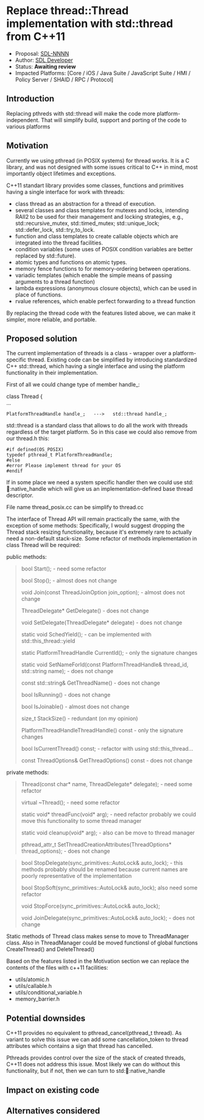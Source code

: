 # Replace thread::Thread implementation with std::thread from C++11

* Proposal: [SDL-NNNN](NNNN-filename.md)
* Author: [SDL Developer](https://github.com/smartdevicelink)
* Status: **Awaiting review**
* Impacted Platforms: [Core / iOS / Java Suite / JavaScript Suite / HMI / Policy Server / SHAID / RPC / Protocol]

## Introduction

Replacing pthreds with std::thread will make the code more platform-independent. That will simplify build, support and porting of the code to various platforms


## Motivation

Currently we using pthread (in POSIX systems) for thread works. It is a C library, and was not designed with some issues critical to C++ in mind, most importantly object lifetimes and exceptions.

C++11 standart library provides some classes, functions and primitives having a single interface for work with threads:

 - class thread as an abstraction for a thread of execution.
 - several classes and class templates for mutexes and locks, intending RAII2 to be used for their management and locking strategies, e.g., std::recursive_mutex, std::timed_mutex; std::unique_lock; std::defer_lock, std::try_to_lock.
 - function and class templates to create callable objects which are integrated into the thread facilities.
 - сondition variables (some uses of POSIX condition variables are better replaced by std::future).
 - atomic types and functions on atomic types.
 - memory fence functions to for memory-ordering between operations.
 - variadic templates (which enable the simple means of passing arguments to a thread function)
 - lambda expressions (anonymous closure objects), which can be used in place of functions.
 - rvalue references, which enable perfect forwarding to a thread function

By replacing the thread code with the features listed above, we can make it simpler, more reliable, and portable.


## Proposed solution

The current implementation of threads is a class - wrapper over a platform-specific thread.
Existing code can be simplified by introducing standardized С++ std::thread, which having a single interface and using the platform functionality in their implementation.

First of all we could change type of member handle_:


class Thread {                                   
...

	PlatformThreadHandle handle_;   --->   std::thread handle_;


std::thread is a standard class that allows to do all the work with threads regardless of the target platform.
So in this case we could also remove from our thread.h this:

	#if defined(OS_POSIX)
	typedef pthread_t PlatformThreadHandle;
	#else
	#error Please implement thread for your OS
	#endif

If in some place we need a system specific handler then we could use std::thread::native_handle which will give us an implementation-defined base thread descriptor.

File name thread_posix.cc can be simplify to thread.cc

The interface of Thread API will remain practically the same, with the exception of some methods:
Specifically, I would suggest dropping the Thread stack resizing functionality, because it's extremely rare to actually need a non-default stack-size.
Some refactor of methods implementation in class Thread will be required:

  public methods:
  
  
  >bool Start(); 				    - need some refactor
  >
  >bool Stop();  				    - almost does not change
  >
  >void Join(const ThreadJoinOption join_option);    - almost does not change
  >
  >ThreadDelegate* GetDelegate()                     - does not change
  >
  >void SetDelegate(ThreadDelegate* delegate)        - does not change
  >
  >static void SchedYield();                         - can be implemented with std::this_thread::yield
  >
  >static PlatformThreadHandle CurrentId();          - only the signature changes
  >
  >static void SetNameForId(const PlatformThreadHandle& thread_id,  std::string name); - does not change
  >
  >const std::string& GetThreadName()                - does not change
  >
  >bool IsRunning()                                  - does not change
  >
  >bool IsJoinable()                                 - almost does not change  
  >                    
  >size_t StackSize()                                - redundant (on my opinion)
  >
  >PlatformThreadHandleThreadHandle() const          - only the signature changes
  >
  >bool IsCurrentThread() const;                     - refactor with using std::this_thread...
  >
  >const ThreadOptions& GetThreadOptions() const     - does not change

  private methods:
  >Thread(const char* name, ThreadDelegate* delegate); - need some refactor
  > 
  >virtual ~Thread();                                  - need some refactor
  >
  >static void* threadFunc(void* arg);                 - need refactor probably we could move this functionality to some thread manager 
  >               
  >static void cleanup(void* arg);                     - also can be move to thread manager
  >  
  >pthread_attr_t SetThreadCreationAttributes(ThreadOptions* thread_options); - does not change
  
  >bool StopDelegate(sync_primitives::AutoLock& auto_lock);  - this methods probably should be renamed because current names are poorly representative of the implementation
  >
  >bool StopSoft(sync_primitives::AutoLock& auto_lock);        also need some refactor  
  >
  >void StopForce(sync_primitives::AutoLock& auto_lock);
  >
  >void JoinDelegate(sync_primitives::AutoLock& auto_lock); - does not change

Static methods of Thread class makes sense to move to ThreadManager class.
Also in ThreadManager could be moved functionsl of global functions CreateThread() and DeleteThread()

Based on the features listed in the Motivation section we can replace the contents of the files with c++11 facilities:
  - utils/atomic.h
  - utils/callable.h
  - utils/conditional_variable.h
  - memory_barrier.h


## Potential downsides

C++11 provides no equivalent to pthread_cancel(pthread_t thread).
As variant to solve this issue we can add some cancellation_token to thread attributes which contains a sign that thread has cancelled.

Pthreads provides control over the size of the stack of created threads, C++11 does not address this issue.
Most likely we can do without this functionality, but if not, then we can turn to std::thread::native_handle 



## Impact on existing code



## Alternatives considered

